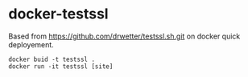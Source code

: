 # docker-testssl

Based from https://github.com/drwetter/testssl.sh.git on docker quick deployement.

```
docker buid -t testssl .
docker run -it testssl [site]
```
